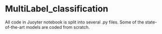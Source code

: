 # MultiLabel_classification

All code in Juoyter notebook is split into several .py files. Some of the state-of-the-art models are coded from scratch.

